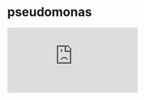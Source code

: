 # pseudomonas
![Alt text](https://github.com/EMGgroup/pseudomonas/files/5299856/overview_figure_p.syringae_data_v2-converted.pdf "Title")
